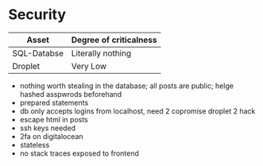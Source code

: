 # Security

| Asset | Degree of criticalness |
| --- | --- |
| SQL-Databse | Literally nothing |
| Droplet | Very Low |

- nothing worth stealing in the database; all posts are public; helge hashed asspwrods beforehand
- prepared statements
- db only accepts logins from localhost, need 2 copromise droplet 2 hack
- escape html in posts
- ssh keys needed
- 2fa on digitalocean
- stateless
- no stack traces exposed to frontend
